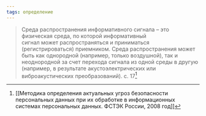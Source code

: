 ```yaml
---
tags: определение
---
```

> Среда распространения информативного сигнала – это физическая среда, по которой информативный сигнал может распространяться и приниматься (регистрироваться) приемником. Среда распространения может быть как однородной (например, только воздушной), так и неоднородной за счет перехода сигнала из одной среды в другую (например, в результате акустоэлектрических или виброакустических преобразований).
> c. 17[^1]

[^1]:[[Методика определения актуальных угроз безопасности персональных данных при их обработке в информационных системах персональных данных. ФСТЭК России, 2008 год]]